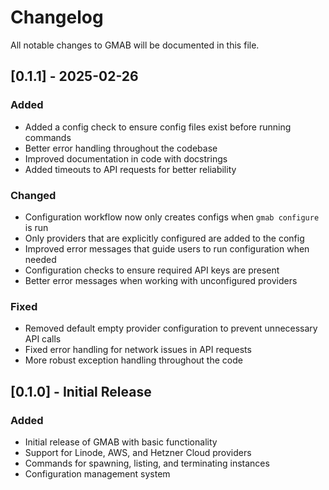 # Changelog

All notable changes to GMAB will be documented in this file.

## [0.1.1] - 2025-02-26

### Added
- Added a config check to ensure config files exist before running commands
- Better error handling throughout the codebase
- Improved documentation in code with docstrings
- Added timeouts to API requests for better reliability

### Changed
- Configuration workflow now only creates configs when `gmab configure` is run
- Only providers that are explicitly configured are added to the config
- Improved error messages that guide users to run configuration when needed
- Configuration checks to ensure required API keys are present
- Better error messages when working with unconfigured providers

### Fixed
- Removed default empty provider configuration to prevent unnecessary API calls
- Fixed error handling for network issues in API requests
- More robust exception handling throughout the code

## [0.1.0] - Initial Release

### Added
- Initial release of GMAB with basic functionality
- Support for Linode, AWS, and Hetzner Cloud providers
- Commands for spawning, listing, and terminating instances
- Configuration management system